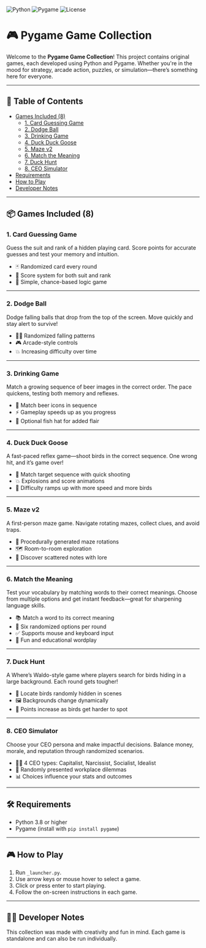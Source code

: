 ![Python](https://img.shields.io/badge/Python-3.8+-blue)
![Pygame](https://img.shields.io/badge/Pygame-2.0-green)
![License](https://img.shields.io/badge/license-MIT-blue)

# 🎮 Pygame Game Collection

Welcome to the **Pygame Game Collection**! This project contains original games, each developed using Python and Pygame. Whether you're in the mood for strategy, arcade action, puzzles, or simulation—there’s something here for everyone.

---

## 📖 Table of Contents
- [Games Included (8)](#-games-included-8)
  - [1. Card Guessing Game](#1-card-guessing-game)
  - [2. Dodge Ball](#2-dodge-ball)
  - [3. Drinking Game](#3-drinking-game)
  - [4. Duck Duck Goose](#4-duck-duck-goose)
  - [5. Maze v2](#5-maze-v2)
  - [6. Match the Meaning](#6-match-the-meaning)
  - [7. Duck Hunt](#7-duck-hunt)
  - [8. CEO Simulator](#8-ceo-simulator)
- [Requirements](#️-requirements)
- [How to Play](#-how-to-play)
- [Developer Notes](#-developer-notes)

---

## 📦 Games Included (8)

### 1. **Card Guessing Game**
Guess the suit and rank of a hidden playing card. Score points for accurate guesses and test your memory and intuition.

- 🃏 Randomized card every round  
- 🎯 Score system for both suit and rank  
- 🧠 Simple, chance-based logic game  

---

### 2. **Dodge Ball**  
Dodge falling balls that drop from the top of the screen. Move quickly and stay alert to survive!

- 🏃‍♂️ Randomized falling patterns  
- 🎮 Arcade-style controls  
- 💥 Increasing difficulty over time  

---

### 3. **Drinking Game**  
Match a growing sequence of beer images in the correct order. The pace quickens, testing both memory and reflexes.

- 🍺 Match beer icons in sequence  
- ⚡ Gameplay speeds up as you progress  
- 🎩 Optional fish hat for added flair  

---

### 4. **Duck Duck Goose**  
A fast-paced reflex game—shoot birds in the correct sequence. One wrong hit, and it’s game over!

- 🦢 Match target sequence with quick shooting  
- 💥 Explosions and score animations  
- 🎯 Difficulty ramps up with more speed and more birds  

---

### 5. **Maze v2**  
A first-person maze game. Navigate rotating mazes, collect clues, and avoid traps.

- 🧭 Procedurally generated maze rotations  
- 🗺️ Room-to-room exploration  
- 📜 Discover scattered notes with lore  

---

### 6. **Match the Meaning**  
Test your vocabulary by matching words to their correct meanings. Choose from multiple options and get instant feedback—great for sharpening language skills.

- 📚 Match a word to its correct meaning  
- 🔢 Six randomized options per round  
- ✅ Supports mouse and keyboard input  
- 🧠 Fun and educational wordplay  

---

### 7. **Duck Hunt**  
A Where’s Waldo-style game where players search for birds hiding in a large background. Each round gets tougher!

- 🦅 Locate birds randomly hidden in scenes  
- 🖼️ Backgrounds change dynamically  
- 🎯 Points increase as birds get harder to spot  

---

### 8. **CEO Simulator**  
Choose your CEO persona and make impactful decisions. Balance money, morale, and reputation through randomized scenarios.

- 🧑‍💼 4 CEO types: Capitalist, Narcissist, Socialist, Idealist  
- 🔀 Randomly presented workplace dilemmas  
- 📊 Choices influence your stats and outcomes  

---

## 🛠️ Requirements

- Python 3.8 or higher  
- Pygame (install with `pip install pygame`)  

---

## 🎮 How to Play

1. Run `_launcher.py`.  
2. Use arrow keys or mouse hover to select a game.  
3. Click or press enter to start playing.  
4. Follow the on-screen instructions in each game.

---

## 👨‍💻 Developer Notes

This collection was made with creativity and fun in mind. Each game is standalone and can also be run individually.
